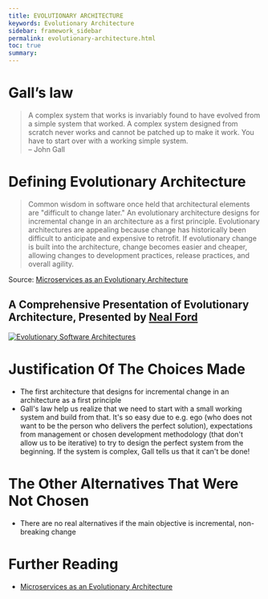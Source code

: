 ```yaml
---
title: EVOLUTIONARY ARCHITECTURE
keywords: Evolutionary Architecture
sidebar: framework_sidebar
permalink: evolutionary-architecture.html
toc: true
summary:
---
```


# Gall’s law
>A complex system that works is invariably found to have evolved from a simple system that worked. A complex system designed from scratch never works and cannot be patched up to make it work. You have to start over with a working simple system.  
> – John Gall

# Defining Evolutionary Architecture
> Common wisdom in software once held that architectural elements are "difficult to change later." An evolutionary architecture designs for incremental change in an architecture as a first principle. Evolutionary architectures are appealing because change has historically been difficult to anticipate and expensive to retrofit. If evolutionary change is built into the architecture, change becomes easier and cheaper, allowing changes to development practices, release practices, and overall agility.

Source: [Microservices as an Evolutionary Architecture](https://www.thoughtworks.com/insights/blog/microservices-evolutionary-architecture)

## A Comprehensive Presentation of Evolutionary Architecture, Presented by [Neal Ford](http://nealford.com/)

[![Evolutionary Software Architectures](http://img.youtube.com/vi/SzSZpZI02Jg/0.jpg)](https://www.youtube.com/watch?v=SzSZpZI02Jg)


# Justification Of The Choices Made
* The first architecture that designs for incremental change in an architecture as a first principle
* Gall's law help us realize that we need to start with a small working system and build from that. It's so easy due to e.g. ego (who does not want to be the person who delivers the perfect solution), expectations from management or chosen development methodology (that don't allow us to be iterative) to try to design the perfect system from the beginning. If the system is complex, Gall tells us that it can't be done!

# The Other Alternatives That Were Not Chosen
* There are no real alternatives if the main objective is incremental, non-breaking change

# Further Reading
* [Microservices as an Evolutionary Architecture](https://www.thoughtworks.com/insights/blog/microservices-evolutionary-architecture)
